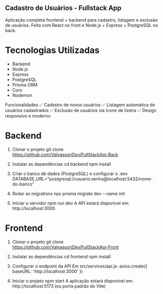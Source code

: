 ## Cadastro de Usuários - Fullstack App
Aplicação completa frontend + backend para cadastro, listagem e exclusão de usuários.
Feita com React no front e Node.js + Express + PostgreSQL no back.


#  Tecnologias Utilizadas
- Backend
- Node.js
- Express
- PostgreSQL
- Prisma ORM
- Cors
- Nodemon

Funcionalidades
✅ Cadastro de novos usuários
✅ Listagem automática de usuários cadastrados
✅ Exclusão de usuários via ícone de lixeira
✅ Design responsivo e moderno


# Backend

 1. Clonar o projeto
git clone https://github.com/ValvassoriDev/FullStackApi-Back

 2. Instalar as dependências
cd backend
npm install

 3. Criar o banco de dados (PostgreSQL) e configurar o .env
DATABASE_URL="postgresql://usuario:senha@localhost:5432/nome-do-banco"

 4. Rodar as migrations
npx prisma migrate dev --name init

 5. Iniciar o servidor
npm run dev
A API estará disponível em: http://localhost:3000

# Frontend


 1. Clonar o projeto
git clone https://github.com/ValvassoriDev/FullStackApi-Front

 2. Instalar as dependências
cd frontend
npm install

 3. Configurar o endpoint da API
Em src/services/api.js:
axios.create({ baseURL: 'http://localhost:3000' })

4. Iniciar o projeto
npm start
A aplicação estará disponível em: http://localhost:5173 (ou porta padrão do Vite)
